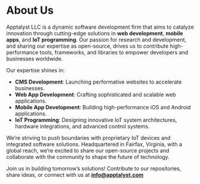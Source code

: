 # About Us

Apptalyst LLC is a dynamic software development firm that aims to catalyze innovation through cutting-edge solutions in **web development**, **mobile apps**, and **IoT programming**. Our passion for research and development, and sharing our expertise as open-source, drives us to contribute high-performance tools, frameworks, and libraries to empower developers and businesses worldwide.

Our expertise shines in:
- **CMS Development**: Launching performative websites to accelerate businesses.
- **Web App Development**: Crafting sophisticated and scalable web applications.
- **Mobile App Development**: Building high-performance iOS and Android applications.
- **IoT Programming**: Designing innovative IoT system architectures, hardware integrations, and advanced control systems.

We’re striving to push boundaries with proprietary IoT devices and integrated software solutions. Headquartered in Fairfax, Virginia, with a global reach, we’re excited to share our open-source projects and collaborate with the community to shape the future of technology.

Join us in building tomorrow’s solutions! Contribute to our repositories, share ideas, or connect with us at **info@apptalyst.com**
